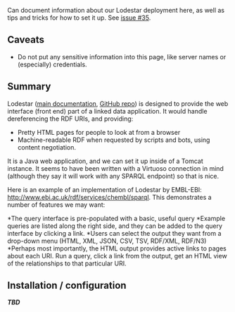 Can document information about our Lodestar deployment here, as well as tips and tricks for how to set  it up.
See [issue #35](https://github.com/HHS/mesh-rdf/issues/35).

## Caveats

* Do not put any sensitive information into this page, like server names or (especially) credentials.

## Summary

Lodestar ([main documentation](https://github.com/HHS/mesh-rdf/wiki/Virtuoso), [GitHub repo](https://github.com/EBISPOT/lodestar)) is designed to provide the web interface (front end) part of a linked data application.  It would handle dereferencing the RDF URIs, and providing:

* Pretty HTML pages for people to look at from a browser
* Machine-readable RDF when requested by scripts and bots, using content negotiation.

It is a Java web application, and we can set it up inside of a Tomcat instance.  It seems to have been written with a Virtuoso connection in mind (although they say it will work with any SPARQL endpoint) so that is nice.

Here is an example of an implementation of Lodestar by EMBL-EBI: http://www.ebi.ac.uk/rdf/services/chembl/sparql. This demonstrates a number of features we may want:

*The query interface is pre-populated with a basic, useful query
*Example queries are listed along the right side, and they can be added to the query interface by clicking a link. 
*Users can select the output they want from a drop-down menu (HTML, XML, JSON, CSV, TSV, RDF/XML, RDF/N3)
*Perhaps most importantly, the HTML output provides active links to pages about each URI. Run a query, click a link from the output, get an HTML view of the relationships to that particular URI. 

## Installation / configuration

***TBD***
